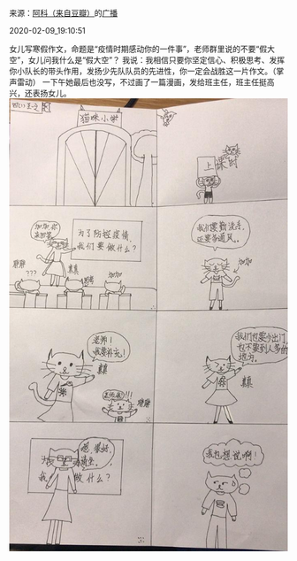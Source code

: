 来源：[阿科（来自豆瓣）](https://www.douban.com/people/cyclediary/)的[广播](https://www.douban.com/people/cyclediary/status/2800503903/)


2020-02-09_19:10:51


女儿写寒假作文，命题是“疫情时期感动你的一件事”，老师群里说的不要“假大空”，女儿问我什么是“假大空”？
我说：我相信只要你坚定信心、积极思考、发挥你小队长的带头作用，发扬少先队队员的先进性，你一定会战胜这一片作文。（掌声雷动）
一下午她最后也没写，不过画了一篇漫画，发给班主任，班主任挺高兴，还表扬女儿。
![](./pic/2020-02-09_19:10:51-阿科的广播1.jpg)  

